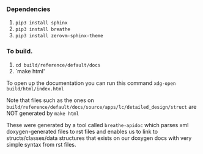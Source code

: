 ### Dependencies
1. `pip3 install sphinx`
2. `pip3 install breathe`
3. `pip3 install zerovm-sphinx-theme`


### To build. 
1. `cd build/reference/default/docs`
2. `make html'

To open up the documentation you can run this command ` xdg-open build/html/index.html `

Note that files such as the ones on `build/reference/default/docs/source/apps/lc/detailed_design/struct` are NOT generated by `make html`

These were generated by a tool called `breathe-apidoc` which parses xml doxygen-generated files to rst files and enables us to link to structs/classes/data structures that exists on our doxygen docs with very simple syntax from rst files.
